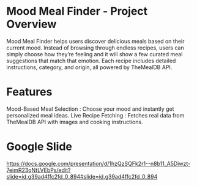 # Mood Meal Finder - Project Overview
Mood Meal Finder helps users discover delicious meals based on their current mood. Instead of browsing through endless recipes, users can simply choose how they’re feeling and it will show a few curated meal suggestions that match that emotion. Each recipe includes detailed instructions, category, and origin, all powered by TheMealDB API.
# Features
Mood-Based Meal Selection : Choose your mood and instantly get personalized meal ideas.
Live Recipe Fetching : Fetches real data from TheMealDB API with images and cooking instructions.
# Google Slide
https://docs.google.com/presentation/d/1hzQzSQFk2r1--n8b11_A5Diwzt-7eimR23qNtLVEbPs/edit?slide=id.g39ad4ffc2fd_0_894#slide=id.g39ad4ffc2fd_0_894